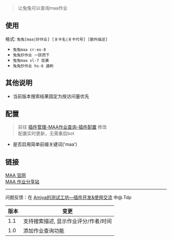 > 让兔兔可以查询maa作业


## 使用
格式: `兔兔[maa|抄作业] [关卡名|关卡代号] [额外描述]` 

- `兔兔maa cr-ex-8`
- `兔兔抄作业 一跃而下`
- `兔兔maa sl-7 突袭`
- `兔兔抄作业 hs-6 速刷`


## 其他说明
- 当前版本搜索结果固定为按访问量优先

## 配置

> 前往 [插件管理-MAA作业查询-插件配置](https://console.amiyabot.com/#/plugin) 修改 <br>
> 配置实时更新，无需重启bot

- 是否启用简单前缀关键词('maa')

## 链接
[MAA 官网](https://maa.plus/)<br>
[MAA 作业分享站](https://prts.plus/)


---
   问题反馈：在 [Amiya的测试工坊—插件开发&使用交流](https://qun.qq.com/qqweb/qunpro/share?_wv=3&_wwv=128&appChannel=share&inviteCode=1XqeeRDjEVa&from=246610&biz=ka#/pc) 中@.Tdp


| 版本  | 变更                                 
|-------|-------------------------------------
| 1.1   | 支持搜索描述, 显示作业评分/作者/时间 
| 1.0   | 添加作业查询功能                    








